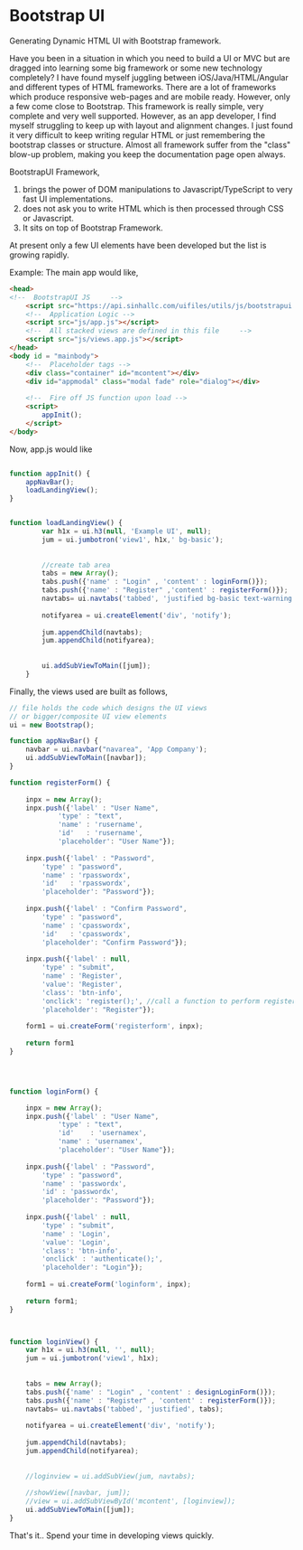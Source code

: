 # Bootstrap UI
Generating Dynamic HTML UI with Bootstrap framework. 

Have you been in a situation in which you need to build a UI or MVC but are dragged into learning some big framework or some new technology completely? I have found myself juggling between iOS/Java/HTML/Angular and different types of HTML frameworks. There are a lot of frameworks which produce responsive web-pages and are mobile ready. However, only a few come close to Bootstrap. This framework is really simple, very complete and very well supported. 
However, as an app developer, I find myself struggling to keep up with layout and alignment changes. I just found it very difficult to keep writing regular HTML or just remembering the bootstrap classes or structure. Almost all framework suffer from the "class" blow-up problem, making you keep the documentation page open always. 

BootstrapUI Framework,
1. brings the power of DOM manipulations to Javascript/TypeScript to very fast UI implementations. 
2. does not ask you to write HTML which is then processed through CSS or Javascript. 
3. It sits on top of Bootstrap Framework. 

At present only a few UI elements have been developed but the list is growing rapidly. 

Example: The main app would like,  
```html
<head>
<!--  BootstrapUI JS     -->
    <script src="https://api.sinhallc.com/uifiles/utils/js/bootstrapui.js"></script>
    <!--  Application Logic -->
    <script src="js/app.js"></script>
    <!--  All stacked views are defined in this file     -->
    <script src="js/views.app.js"></script>
</head>
<body id = "mainbody">
 	<!--  Placeholder tags -->
	<div class="container" id="mcontent"></div>
	<div id="appmodal" class="modal fade" role="dialog"></div>
  
 	<!--  Fire off JS function upon load -->
	<script>
		appInit();
	</script>
</body>

```

Now, app.js would like 
```javascript

function appInit() {
	appNavBar();
	loadLandingView(); 
}


function loadLandingView() {
		var h1x = ui.h3(null, 'Example UI', null);
		jum = ui.jumbotron('view1', h1x,' bg-basic'); 
		
		
		//create tab area
		tabs = new Array();
		tabs.push({'name' : "Login" , 'content' : loginForm()});
		tabs.push({'name' : "Register" ,'content' : registerForm()});
		navtabs= ui.navtabs('tabbed', 'justified bg-basic text-warning', tabs);
		
		notifyarea = ui.createElement('div', 'notify');
		
		jum.appendChild(navtabs);
		jum.appendChild(notifyarea);
		
		
		ui.addSubViewToMain([jum]);
	}

```

Finally, the views used are built as follows, 
```javascript
// file holds the code which designs the UI views
// or bigger/composite UI view elements
ui = new Bootstrap();

function appNavBar() {
	navbar = ui.navbar("navarea", 'App Company');
	ui.addSubViewToMain([navbar]);
}

function registerForm() {
	
	inpx = new Array();
	inpx.push({'label' : "User Name", 
			'type' : "text", 
			'name' : 'rusername',
			'id'   : 'rusername',
			'placeholder': "User Name"});
	
	inpx.push({'label' : "Password", 
		'type' : "password", 
		'name' : 'rpasswordx',
		'id'   : 'rpasswordx',
		'placeholder': "Password"}); 
	
	inpx.push({'label' : "Confirm Password", 
		'type' : "password", 
		'name' : 'cpasswordx',
		'id'   : 'cpasswordx',
		'placeholder': "Confirm Password"}); 
	
	inpx.push({'label' : null, 
		'type' : "submit", 
		'name' : 'Register',
		'value': 'Register', 
		'class': 'btn-info', 
		'onclick': 'register();', //call a function to perform registeration
		'placeholder': "Register"});
		
	form1 = ui.createForm('registerform', inpx);
	
	return form1
}




function loginForm() {

	inpx = new Array();
	inpx.push({'label' : "User Name", 
			'type' : "text", 
			'id'	: 'usernamex',
			'name' : 'usernamex',
			'placeholder': "User Name"});
	
	inpx.push({'label' : "Password", 
		'type' : "password", 
		'name' : 'passwordx',
		'id' : 'passwordx',
		'placeholder': "Password"}); 
	
	inpx.push({'label' : null, 
		'type' : "submit", 
		'name' : 'Login',
		'value': 'Login', 
		'class': 'btn-info',
		'onclick' : 'authenticate();',
		'placeholder': "Login"});
		
	form1 = ui.createForm('loginform', inpx);
	
	return form1; 
}



function loginView() {
	var h1x = ui.h3(null, '', null);
	jum = ui.jumbotron('view1', h1x);
	
	
	tabs = new Array();
	tabs.push({'name' : "Login" , 'content' : designLoginForm()});
	tabs.push({'name' : "Register" , 'content' : registerForm()});
	navtabs= ui.navtabs('tabbed', 'justified', tabs);
	
	notifyarea = ui.createElement('div', 'notify');
	
	jum.appendChild(navtabs);
	jum.appendChild(notifyarea);
	
	
	//loginview = ui.addSubView(jum, navtabs);
	
	//showView([navbar, jum]);
	//view = ui.addSubViewById('mcontent', [loginview]);
	ui.addSubViewToMain([jum]);
}

```

That's it.. Spend your time in developing views quickly. 



